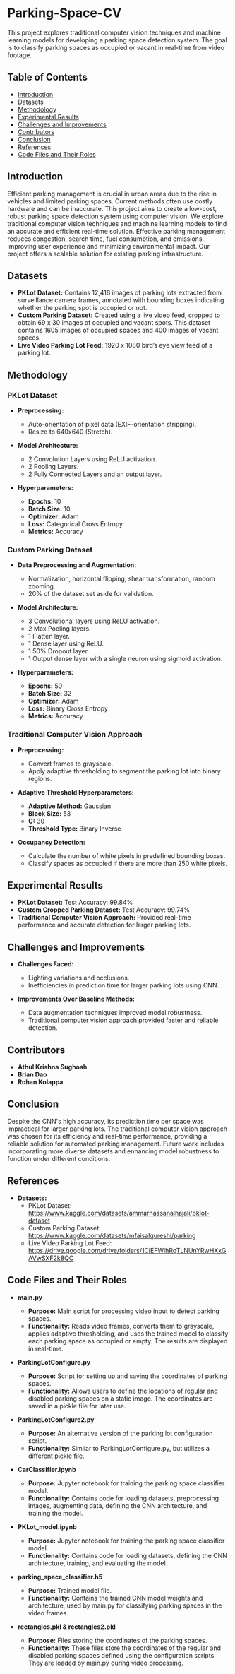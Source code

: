 # Parking-Space-CV

This project explores traditional computer vision techniques and machine learning models for developing a parking space detection system. The goal is to classify parking spaces as occupied or vacant in real-time from video footage. 

## Table of Contents
- [Introduction](#introduction)
- [Datasets](#datasets)
- [Methodology](#methodology)
- [Experimental Results](#experimental-results)
- [Challenges and Improvements](#challenges-and-improvements)
- [Contributors](#contributors)
- [Conclusion](#conclusion)
- [References](#references)
- [Code Files and Their Roles](#code-files-and-their-roles)

## Introduction

Efficient parking management is crucial in urban areas due to the rise in vehicles and limited parking spaces. Current methods often use costly hardware and can be inaccurate. This project aims to create a low-cost, robust parking space detection system using computer vision. We explore traditional computer vision techniques and machine learning models to find an accurate and efficient real-time solution. Effective parking management reduces congestion, search time, fuel consumption, and emissions, improving user experience and minimizing environmental impact. Our project offers a scalable solution for existing parking infrastructure.

## Datasets

- **PKLot Dataset:** Contains 12,416 images of parking lots extracted from surveillance camera frames, annotated with bounding boxes indicating whether the parking spot is occupied or not.
- **Custom Parking Dataset:** Created using a live video feed, cropped to obtain 69 x 30 images of occupied and vacant spots. This dataset contains 1605 images of occupied spaces and 400 images of vacant spaces.
- **Live Video Parking Lot Feed:** 1920 x 1080 bird’s eye view feed of a parking lot.

## Methodology

### PKLot Dataset
- **Preprocessing:**
  - Auto-orientation of pixel data (EXIF-orientation stripping).
  - Resize to 640x640 (Stretch).

- **Model Architecture:**
  - 2 Convolution Layers using ReLU activation.
  - 2 Pooling Layers.
  - 2 Fully Connected Layers and an output layer.

- **Hyperparameters:**
  - **Epochs:** 10
  - **Batch Size:** 10
  - **Optimizer:** Adam
  - **Loss:** Categorical Cross Entropy
  - **Metrics:** Accuracy

### Custom Parking Dataset
- **Data Preprocessing and Augmentation:**
  - Normalization, horizontal flipping, shear transformation, random zooming.
  - 20% of the dataset set aside for validation.

- **Model Architecture:**
  - 3 Convolutional layers using ReLU activation.
  - 2 Max Pooling layers.
  - 1 Flatten layer.
  - 1 Dense layer using ReLU.
  - 1 50% Dropout layer.
  - 1 Output dense layer with a single neuron using sigmoid activation.

- **Hyperparameters:**
  - **Epochs:** 50
  - **Batch Size:** 32
  - **Optimizer:** Adam
  - **Loss:** Binary Cross Entropy
  - **Metrics:** Accuracy

### Traditional Computer Vision Approach
- **Preprocessing:**
  - Convert frames to grayscale.
  - Apply adaptive thresholding to segment the parking lot into binary regions.

- **Adaptive Threshold Hyperparameters:**
  - **Adaptive Method:** Gaussian
  - **Block Size:** 53
  - **C:** 30
  - **Threshold Type:** Binary Inverse

- **Occupancy Detection:**
  - Calculate the number of white pixels in predefined bounding boxes.
  - Classify spaces as occupied if there are more than 250 white pixels.

## Experimental Results

- **PKLot Dataset:** Test Accuracy: 99.84%
- **Custom Cropped Parking Dataset:** Test Accuracy: 99.74%
- **Traditional Computer Vision Approach:** Provided real-time performance and accurate detection for larger parking lots.

## Challenges and Improvements

- **Challenges Faced:**
  - Lighting variations and occlusions.
  - Inefficiencies in prediction time for larger parking lots using CNN.

- **Improvements Over Baseline Methods:**
  - Data augmentation techniques improved model robustness.
  - Traditional computer vision approach provided faster and reliable detection.

## Contributors

- **Athul Krishna Sughosh**
- **Brian Dao**
- **Rohan Kolappa**

## Conclusion

Despite the CNN's high accuracy, its prediction time per space was impractical for larger parking lots. The traditional computer vision approach was chosen for its efficiency and real-time performance, providing a reliable solution for automated parking management. Future work includes incorporating more diverse datasets and enhancing model robustness to function under different conditions.

## References

- **Datasets:**
  - PKLot Dataset: https://www.kaggle.com/datasets/ammarnassanalhajali/pklot-dataset
  - Custom Parking Dataset: https://www.kaggle.com/datasets/mfaisalqureshi/parking
  - Live Video Parking Lot Feed: https://drive.google.com/drive/folders/1CjEFWihRqTLNUnYRwHXxGAVwSXF2k8QC
 


## Code Files and Their Roles

- **main.py**
  - **Purpose:** Main script for processing video input to detect parking spaces.
  - **Functionality:** Reads video frames, converts them to grayscale, applies adaptive thresholding, and uses the trained model to classify each parking space as occupied or empty. The results are displayed in real-time.

- **ParkingLotConfigure.py**
  - **Purpose:** Script for setting up and saving the coordinates of parking spaces.
  - **Functionality:** Allows users to define the locations of regular and disabled parking spaces on a static image. The coordinates are saved in a pickle file for later use.

- **ParkingLotConfigure2.py**
  - **Purpose:** An alternative version of the parking lot configuration script.
  - **Functionality:** Similar to ParkingLotConfigure.py, but utilizes a different pickle file.

- **CarClassifier.ipynb**
  - **Purpose:** Jupyter notebook for training the parking space classifier model.
  - **Functionality:** Contains code for loading datasets, preprocessing images, augmenting data, defining the CNN architecture, and training the model.

- **PKLot_model.ipynb**
  - **Purpose:** Jupyter notebook for training the parking space classifier model.
  - **Functionality:** Contains code for loading datasets, defining the CNN architecture, training, and evaluating the model.

- **parking_space_classifier.h5**
  - **Purpose:** Trained model file.
  - **Functionality:** Contains the trained CNN model weights and architecture, used by main.py for classifying parking spaces in the video frames.

- **rectangles.pkl & rectangles2.pkl**
  - **Purpose:** Files storing the coordinates of the parking spaces.
  - **Functionality:** These files store the coordinates of the regular and disabled parking spaces defined using the configuration scripts. They are loaded by main.py during video processing.
